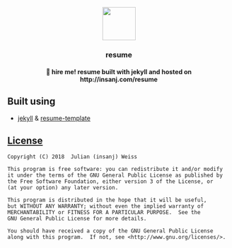 <p align="center">
   <img src="https://insanj.com/images/summer.jpg" width=75 height=75 />
   <h3 align="center">resume</h3>
   <h4 align="center">📃 hire me! resume built with jekyll and hosted on http://insanj.com/resume</h4>
</p>

## Built using

- [jekyll](https://github.com/jekyll/jekyll) & [resume-template](https://github.com/jglovier/resume-template)

## [License](LICENSE)

	Copyright (C) 2018  Julian (insanj) Weiss

	This program is free software: you can redistribute it and/or modify
	it under the terms of the GNU General Public License as published by
	the Free Software Foundation, either version 3 of the License, or
	(at your option) any later version.

	This program is distributed in the hope that it will be useful,
	but WITHOUT ANY WARRANTY; without even the implied warranty of
	MERCHANTABILITY or FITNESS FOR A PARTICULAR PURPOSE.  See the
	GNU General Public License for more details.

	You should have received a copy of the GNU General Public License
	along with this program.  If not, see <http://www.gnu.org/licenses/>.
